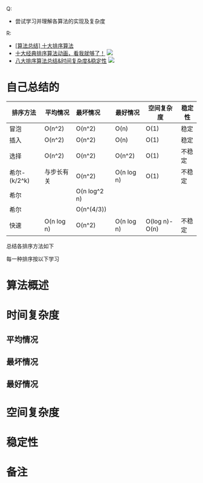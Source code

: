 Q:
* 尝试学习并理解各算法的实现及复杂度

R:
* [[算法总结] 十大排序算法](https://zhuanlan.zhihu.com/p/42586566)
* [十大经典排序算法动画，看我就够了！](https://zhuanlan.zhihu.com/p/51422451)
![](https://pic1.zhimg.com/80/v2-f50f588e8c546bb649b78f8ccc20689c_hd.jpg)
* [八大排序算法总结&时间复杂度&稳定性](https://blog.csdn.net/feizxiang3/article/details/8198362)
![](https://img-my.csdn.net/uploads/201211/19/1353292587_2279.png)

# 自己总结的
排序方法|平均情况|最坏情况|最好情况|空间复杂度|稳定性
-|-|:-|-|-|-
冒泡|O(n^2)|O(n^2)|O(n)|O(1)|稳定
插入|O(n^2)|O(n^2)|O(n)|O(1)|稳定
选择|O(n^2)|O(n^2)|O(n^2)|O(1)|不稳定
希尔-(k/2^k)|与步长有关|O(n^2)|O(n log n)|O(1)|不稳定
希尔||O(n log^2 n)|||
希尔||O(n^(4/3))|||
快速|O(n log n)|O(n^2)|O(n log n)|O(log n)-O(n)|不稳定


总结各排序方法如下

每一种排序按以下学习

# 算法概述

# 时间复杂度

## 平均情况
## 最坏情况
## 最好情况

# 空间复杂度

# 稳定性

# 备注